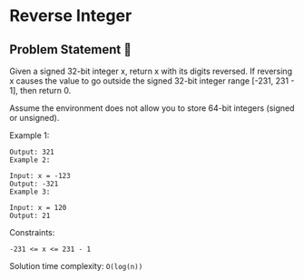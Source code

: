 # Reverse Integer

## Problem Statement 📜
Given a signed 32-bit integer x, return x with its digits reversed. If reversing x causes the value to go outside the signed 32-bit integer range [-231, 231 - 1], then return 0.

Assume the environment does not allow you to store 64-bit integers (signed or unsigned).

 

Example 1:

```Input: x = 123
Output: 321
Example 2:

Input: x = -123
Output: -321
Example 3:

Input: x = 120
Output: 21
```

Constraints:

`-231 <= x <= 231 - 1`

Solution time complexity: `O(log(n))`